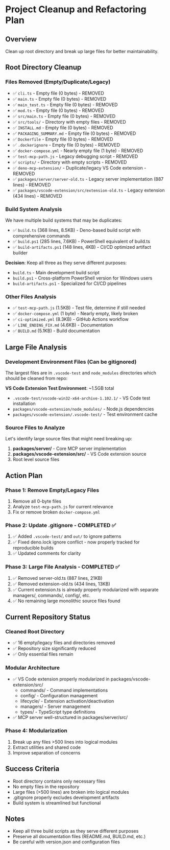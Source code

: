 # Project Cleanup and Refactoring Plan

## Overview

Clean up root directory and break up large files for better maintainability.

## Root Directory Cleanup

### Files Removed (Empty/Duplicate/Legacy)

- ✅ `cli.ts` - Empty file (0 bytes) - REMOVED
- ✅ `main.ts` - Empty file (0 bytes) - REMOVED
- ✅ `main_test.ts` - Empty file (0 bytes) - REMOVED
- ✅ `mod.ts` - Empty file (0 bytes) - REMOVED
- ✅ `src/main.ts` - Empty file (0 bytes) - REMOVED
- ✅ `src/tools/` - Directory with empty files - REMOVED
- ✅ `INSTALL.md` - Empty file (0 bytes) - REMOVED
- ✅ `PACKAGING_SUMMARY.md` - Empty file (0 bytes) - REMOVED
- ✅ `Dockerfile` - Empty file (0 bytes) - REMOVED
- ✅ `.dockerignore` - Empty file (0 bytes) - REMOVED
- ✅ `docker-compose.yml` - Nearly empty file (1 byte) - REMOVED
- ✅ `test-mcp-path.js` - Legacy debugging script - REMOVED
- ✅ `scripts/` - Directory with empty scripts - REMOVED
- ✅ `deno-mcp-extension/` - Duplicate/legacy VS Code extension - REMOVED
- ✅ `packages/server/server-old.ts` - Legacy server implementation (887 lines) - REMOVED
- ✅ `packages/vscode-extension/src/extension-old.ts` - Legacy extension (434 lines) - REMOVED

### Build System Analysis

We have multiple build systems that may be duplicates:

- ✅ `build.ts` (368 lines, 8.5KB) - Deno-based build script with comprehensive commands
- ✅ `build.ps1` (285 lines, 7.6KB) - PowerShell equivalent of build.ts
- ✅ `build-artifacts.ps1` (148 lines, 4KB) - CI/CD optimized artifact builder

**Decision**: Keep all three as they serve different purposes:

- `build.ts` - Main development build script
- `build.ps1` - Cross-platform PowerShell version for Windows users
- `build-artifacts.ps1` - Specialized for CI/CD pipelines

### Other Files Analysis

- ✅ `test-mcp-path.js` (1.5KB) - Test file, determine if still needed
- ✅ `docker-compose.yml` (1 byte) - Nearly empty, likely broken
- ✅ `ci-optimized.yml` (8.3KB) - GitHub Actions workflow
- ✅ `LINE_ENDING_FIX.md` (4.6KB) - Documentation
- ✅ `BUILD.md` (5.1KB) - Build documentation

## Large File Analysis

### Development Environment Files (Can be gitignored)

The largest files are in `.vscode-test` and `node_modules` directories which should be cleaned from repo:

**VS Code Extension Test Environment**: ~1.5GB total

- `.vscode-test/vscode-win32-x64-archive-1.102.1/` - VS Code test installation
- `packages/vscode-extension/node_modules/` - Node.js dependencies
- `packages/vscode-extension/.vscode-test/` - Test environment cache

### Source Files to Analyze

Let's identify large source files that might need breaking up:

1. **packages/server/** - Core MCP server implementation
2. **packages/vscode-extension/src/** - VS Code extension source
3. Root level source files

## Action Plan

### Phase 1: Remove Empty/Legacy Files

1. Remove all 0-byte files
2. Analyze `test-mcp-path.js` for current relevance
3. Fix or remove broken `docker-compose.yml`

### Phase 2: Update .gitignore - COMPLETED ✅

1. ✅ Added `.vscode-test/` and `out/` to ignore patterns
2. ✅ Fixed deno.lock ignore conflict - now properly tracked for reproducible builds
3. ✅ Updated comments for clarity

### Phase 3: Large File Analysis - COMPLETED ✅

1. ✅ Removed server-old.ts (887 lines, 21KB)
2. ✅ Removed extension-old.ts (434 lines, 13KB)
3. ✅ Current extension.ts is already properly modularized with separate managers/, commands/, config/, etc.
4. ✅ No remaining large monolithic source files found

## Current Repository Status

### Cleaned Root Directory

- ✅ 16 empty/legacy files and directories removed
- ✅ Repository size significantly reduced
- ✅ Only essential files remain

### Modular Architecture

- ✅ VS Code extension properly modularized in packages/vscode-extension/src/
  - commands/ - Command implementations
  - config/ - Configuration management
  - lifecycle/ - Extension activation/deactivation
  - managers/ - Server management
  - types/ - TypeScript type definitions
- ✅ MCP server well-structured in packages/server/src/

### Phase 4: Modularization

1. Break up any files >500 lines into logical modules
2. Extract utilities and shared code
3. Improve separation of concerns

## Success Criteria

- Root directory contains only necessary files
- No empty files in the repository
- Large files (>500 lines) are broken into logical modules
- .gitignore properly excludes development artifacts
- Build system is streamlined but functional

## Notes

- Keep all three build scripts as they serve different purposes
- Preserve all documentation files (README.md, BUILD.md, etc.)
- Be careful with version.json and configuration files
